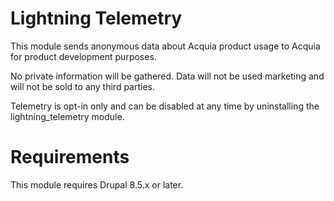 # Lightning Telemetry

This module sends anonymous data about Acquia product usage to Acquia
for product development purposes.

No private information will be gathered. Data will not be used marketing
and will not be sold to any third parties.

Telemetry is opt-in only and can be disabled at any time by uninstalling
the lightning_telemetry module.


# Requirements

This module requires Drupal 8.5.x or later.

